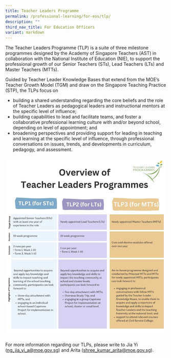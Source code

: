 ```yaml
---
title: Teacher Leaders Programme
permalink: /professional-learning/for-eos/tlp/
description: ""
third_nav_title: For Education Officers
variant: markdown
---
```

The Teacher Leaders Programme (TLP) is a suite of three milestone programmes designed by the Academy of Singapore Teachers (AST) in collaboration with the National Institute of Education (NIE), to support the professional growth of our Senior Teachers (STs), Lead Teachers (LTs) and Master Teachers (MTTs). 

Guided by Teacher Leader Knowledge Bases that extend from the MOE’s Teacher Growth Model (TGM) and draw on the Singapore Teaching Practice (STP), the TLPs focus on

* building a shared understanding regarding the core beliefs and the role of Teacher Leaders as pedagogical leaders and instructional mentors at the specific level of influence; 
* building capabilities to lead and facilitate teams, and foster a collaborative professional learning culture with and/or beyond school, depending on level of appointment; and
* broadening perspectives and providing support for leading in teaching and learning at the specific level of influence, through professional conversations on issues, trends, and developments in curriculum, pedagogy, and assessment.

![](/images/Screenshot_2024_01_04_at_3_42_57_PM.png)

For more information regarding our TLPs, please write to Jia Yi (ng_jia_yi_a@moe.gov.sg) and Arita (shree_kumar_arita@moe.gov.sg).